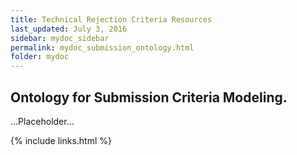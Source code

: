 ```yaml
---
title: Technical Rejection Criteria Resources
last_updated: July 3, 2016
sidebar: mydoc_sidebar
permalink: mydoc_submission_ontology.html
folder: mydoc
---
```


## Ontology for Submission Criteria Modeling. 

...Placeholder...


{% include links.html %}
